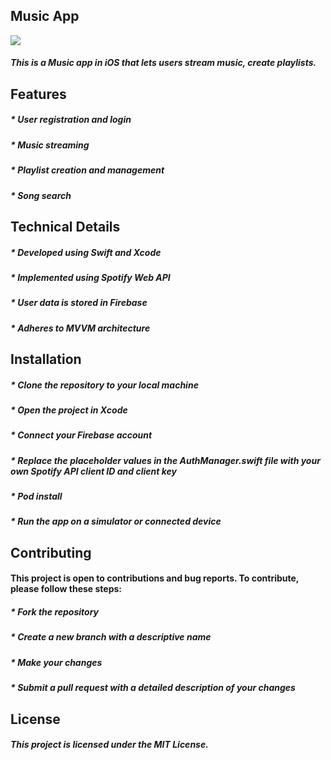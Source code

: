 <h2>Music App</h2>
<img src="https://user-images.githubusercontent.com/124572978/217519709-7fd8a0e5-fac2-4670-8d42-39a90a3b1dd4.gif"></img>
<h5>This is a Music  app in iOS that lets users stream music, create playlists.</h5>
<h2>Features</h2>
<h5>* User registration and login</h4>
<h5>* Music streaming</h4>
<h5>* Playlist creation and management</h4>
<h5>* Song search</h5>
<h2>Technical Details</h2>
<h5>* Developed using Swift and Xcode</h5>
<h5>* Implemented using Spotify Web API</h5>
<h5>* User data is stored in Firebase</h5>
<h5>* Adheres to MVVM architecture</h5>
<h2>Installation</h2>
<h5>* Clone the repository to your local machine</h5>
<h5>* Open the project in Xcode</h5>
<h5>* Connect your Firebase account</h5>
<h5>* Replace the placeholder values in the AuthManager.swift file with your own Spotify API client ID and client key</h5>
<h5>* Pod install<h5>
<h5>* Run the app on a simulator or connected device</h5>
<h2>Contributing</h2>
<h4>This project is open to contributions and bug reports. To contribute, please follow these steps:</h4>
<h5>* Fork the repository</h5>
<h5>* Create a new branch with a descriptive name</h5>
<h5>* Make your changes</h5>
<h5>* Submit a pull request with a detailed description of your changes</h5>
<h2>License</h2>
<h5>This project is licensed under the MIT License.</h5>
